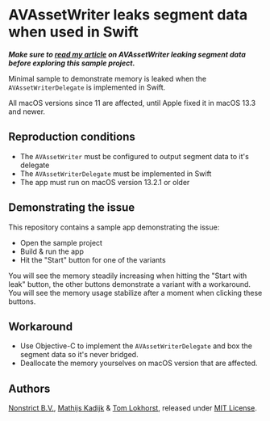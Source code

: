# AVAssetWriter leaks segment data when used in Swift

_**Make sure to [read my article](https://nonstrict.eu/blog/2023/avassetwriter-leaks-segment-data/) on AVAssetWriter leaking segment data before exploring this sample project.**_

Minimal sample to demonstrate memory is leaked when the `AVAssetWriterDelegate` is implemented in Swift.

All macOS versions since 11 are affected, until Apple fixed it in macOS 13.3 and newer.

## Reproduction conditions

- The `AVAssetWriter` must be configured to output segment data to it's delegate
- The `AVAssetWriterDelegate` must be implemented in Swift
- The app must run on macOS version 13.2.1 or older

## Demonstrating the issue

This repository contains a sample app demonstrating the issue:
- Open the sample project
- Build & run the app
- Hit the "Start" button for one of the variants

You will see the memory steadily increasing when hitting the "Start with leak" button, the other buttons demonstrate a variant with a workaround. You will see the memory usage stabilize after a moment when clicking these buttons.

## Workaround

- Use Objective-C to implement the `AVAssetWriterDelegate` and box the segment data so it's never bridged.
- Deallocate the memory yourselves on macOS version that are affected.

## Authors

[Nonstrict B.V.](https://nonstrict.eu), [Mathijs Kadijk](https://github.com/mac-cain13) & [Tom Lokhorst](https://github.com/tomlokhorst), released under [MIT License](LICENSE.md).

